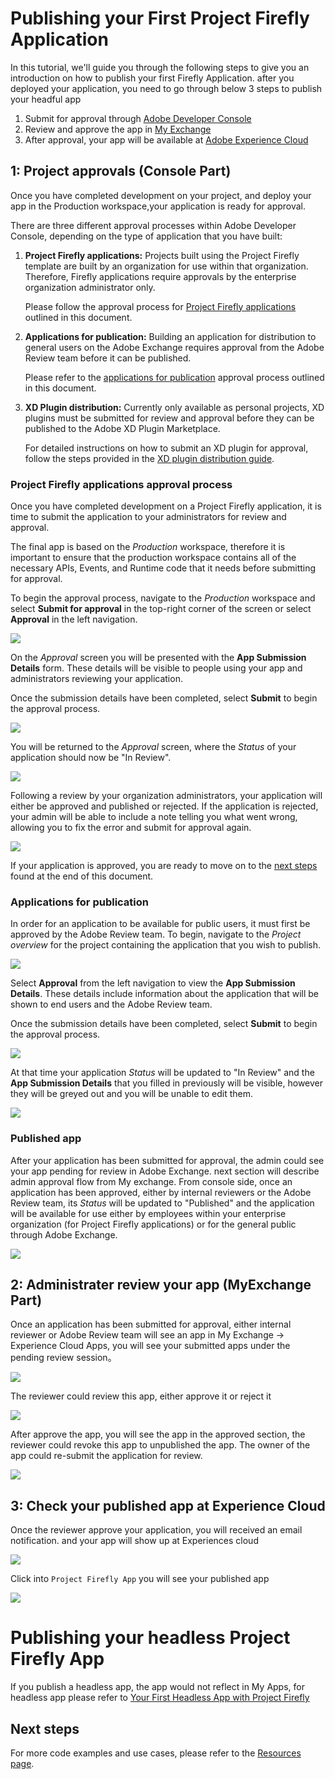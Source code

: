 # Publishing your First Project Firefly Application
In this tutorial, we'll guide you through the following steps to give you an introduction on how to publish your first Firefly Application. 
after you deployed your application, you need to go through below 3 steps to publish your headful app
1. Submit for approval through [Adobe Developer Console](https://console.adobe.io/)
2. Review and approve the app in [My Exchange](https://exchange.adobe.com/my-exchange.html)
3. After approval, your app will be available at [Adobe Experience Cloud](https://experience.adobe.com/#/@adobeio/home)

## 1: Project approvals (Console Part)

Once you have completed development on your project, and deploy your app in the Production workspace,your application is ready for approval. 

There are three different approval processes within Adobe Developer Console, depending on the type of application that you have built:

1. **Project Firefly applications:** Projects built using the Project Firefly template are built by an organization for use within that organization. Therefore, Firefly applications require approvals by the enterprise organization administrator only. 
    
    Please follow the approval process for [Project Firefly applications](#project-firefly-applications) outlined in this document.

2. **Applications for publication:** Building an application for distribution to general users on the Adobe Exchange requires approval from the Adobe Review team before it can be published.

    Please refer to the [applications for publication](#applications-for-publication) approval process outlined in this document.

3. **XD Plugin distribution:** Currently only available as personal projects, XD plugins must be submitted for review and approval before they can be published to the Adobe XD Plugin Marketplace. 

    For detailed instructions on how to submit an XD plugin for approval, follow the steps provided in the [XD plugin distribution guide](plugin-distribution.md).

### Project Firefly applications approval process

Once you have completed development on a Project Firefly application, it is time to submit the application to your administrators for review and approval.

The final app is based on the *Production* workspace, therefore it is important to ensure that the production workspace contains all of the necessary APIs, Events, and Runtime code that it needs before submitting for approval.

To begin the approval process, navigate to the *Production* workspace and select **Submit for approval** in the top-right corner of the screen or select **Approval** in the left navigation.

![](../images/approval-production-overview.png)

On the *Approval* screen you will be presented with the **App Submission Details** form. These details will be visible to people using your app and administrators reviewing your application.

Once the submission details have been completed, select **Submit** to begin the approval process.

![](../images/approval-app-submission-details.png)

You will be returned to the *Approval* screen, where the *Status* of your application should now be "In Review".

![](../images/approval-in-review.png)

Following a review by your organization administrators, your application will either be approved and published or rejected. If the application is rejected, your admin will be able to include a note telling you what went wrong, allowing you to fix the error and submit for approval again.

![](../images/approval-app-rejected.png)

If your application is approved, you are ready to move on to the [next steps](#next-steps) found at the end of this document.

### Applications for publication

In order for an application to be available for public users, it must first be approved by the Adobe Review team. To begin, navigate to the *Project overview* for the project containing the application that you wish to publish.

![](../images/approval-empty-project.png)

Select **Approval** from the left navigation to view the **App Submission Details**. These details include information about the application that will be shown to end users and the Adobe Review team.

Once the submission details have been completed, select **Submit** to begin the approval process.

![](../images/approval-personal-app-submission-details.png)

At that time your application *Status* will be updated to "In Review" and the **App Submission Details** that you filled in previously will be visible, however they will be greyed out and you will be unable to edit them. 

![](../images/approval-personal-app-in-review.png)

### Published app

After your application has been submitted for approval, the admin could see your app pending for review in Adobe Exchange. next section will describe admin approval flow from My exchange. From console side, once an application has been approved, either by internal reviewers or the Adobe Review team, its *Status* will be updated to "Published" and the application will be available for use either by employees within your enterprise organization (for Project Firefly applications) or for the general public through Adobe Exchange.

![](../images/approval-published.png)

## 2: Administrater review your app (MyExchange Part)

Once an application has been submitted for approval, either internal reviewer or Adobe Review team will see an app in My Exchange -> Experience Cloud Apps, you will see your submitted apps under the pending review session。

![](../images/approval-myexchange.png)

The reviewer could review this app, either approve it or reject it 

![](../images/approval-myexchange-review.png)

After approve the app, you will see the app in the approved section, the reviewer could revoke this app to unpublished the app. The owner of the app could re-submit the application for review.

![](../images/approval-myexchange-revoke.png)


## 3: Check your published app at Experience Cloud

Once the reviewer approve your application, you will received an email notification. and your app will show up at Experiences cloud

![](../images/approval-myapp-home.png)

Click into `Project Firefly App` you will see your published app

![](../images/approval-myapp-customapps.png)



# Publishing your headless Project Firefly App

If you publish a headless app, the app would not reflect in My Apps, for headless app please refer to 
[Your First Headless App with Project Firefly](https://adobeio-codelabs-barcode-adobedocs.project-helix.page/?src=/README.html)

## Next steps

For more code examples and use cases, please refer to the [Resources page](../resources.md).
